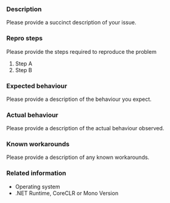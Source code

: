 ### Description

Please provide a succinct description of your issue.

### Repro steps

Please provide the steps required to reproduce the problem

1. Step A
2. Step B

### Expected behaviour

Please provide a description of the behaviour you expect.

### Actual behaviour

Please provide a description of the actual behaviour observed. 

### Known workarounds

Please provide a description of any known workarounds.

### Related information 

* Operating system
* .NET Runtime, CoreCLR or Mono Version
